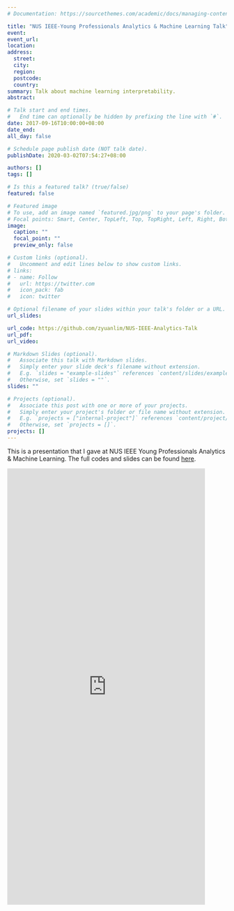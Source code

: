 ```yaml
---
# Documentation: https://sourcethemes.com/academic/docs/managing-content/

title: "NUS IEEE-Young Professionals Analytics & Machine Learning Talk"
event:
event_url:
location:
address:
  street:
  city:
  region:
  postcode:
  country:
summary: Talk about machine learning interpretability.
abstract:

# Talk start and end times.
#   End time can optionally be hidden by prefixing the line with `#`.
date: 2017-09-16T10:00:00+08:00
date_end: 
all_day: false

# Schedule page publish date (NOT talk date).
publishDate: 2020-03-02T07:54:27+08:00

authors: []
tags: []

# Is this a featured talk? (true/false)
featured: false

# Featured image
# To use, add an image named `featured.jpg/png` to your page's folder. 
# Focal points: Smart, Center, TopLeft, Top, TopRight, Left, Right, BottomLeft, Bottom, BottomRight.
image:
  caption: ""
  focal_point: ""
  preview_only: false

# Custom links (optional).
#   Uncomment and edit lines below to show custom links.
# links:
# - name: Follow
#   url: https://twitter.com
#   icon_pack: fab
#   icon: twitter

# Optional filename of your slides within your talk's folder or a URL.
url_slides:

url_code: https://github.com/zyuanlim/NUS-IEEE-Analytics-Talk
url_pdf:
url_video:

# Markdown Slides (optional).
#   Associate this talk with Markdown slides.
#   Simply enter your slide deck's filename without extension.
#   E.g. `slides = "example-slides"` references `content/slides/example-slides.md`.
#   Otherwise, set `slides = ""`.
slides: ""

# Projects (optional).
#   Associate this post with one or more of your projects.
#   Simply enter your project's folder or file name without extension.
#   E.g. `projects = ["internal-project"]` references `content/project/deep-learning/index.md`.
#   Otherwise, set `projects = []`.
projects: []
---
```


This is a presentation that I gave at NUS IEEE Young Professionals Analytics & Machine Learning. The full codes and slides can be found [here](https://github.com/zyuanlim/NUS-IEEE-Analytics-Talk).

<iframe
       src="https://nbviewer.jupyter.org/github/zyuanlim/NUS-IEEE-Analytics-Talk/blob/caf8c227cee7d8a463313dfb93cf45978b9824f6/PeekingIntoTheBlackBox.ipynb"
       width="90%"
       height="1000px"
       style="border:none;">
 </iframe>
